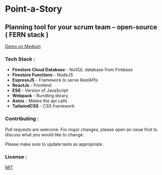 # Point-a-Story

## Planning tool for your scrum team – open-source ( FERN stack )

[Demo on Medium](https://medium.com/@jha-amarjit/use-a-planning-poker-8f6110facb93)

### Tech Stack :

- **Firestore Cloud Database** - NoSQL database from Firebase
- **Firestore Functions** - NodeJS
- **ExpressJS** - Framework to serve RestAPIs
- **ReactJs** - Frontend
- **ES6** - Version of JavaScript
- **Webpack** - Bundling library
- **Axios** - Makes the api calls
- **TailwindCSS** - CSS framework

### Contributing :

Pull requests are welcome. For major changes, please open an issue first to discuss what you would like to change.

Please make sure to update tests as appropriate.

### License :

[MIT](https://choosealicense.com/licenses/mit/)
